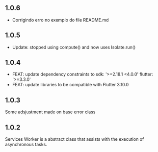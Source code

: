 ## 1.0.6
* Corrigindo erro no exemplo do file README.md

## 1.0.5
* Update: stopped using compute() and now uses Isolate.run()

## 1.0.4
* FEAT: update dependency constraints to sdk: '>=2.18.1 <4.0.0' flutter: '>=3.3.0'
* FEAT: update libraries to be compatible with Flutter 3.10.0

## 1.0.3
Some adsjustment made on base error class

## 1.0.2
Services Worker is a abstract class that assists with the execution of asynchronous tasks.